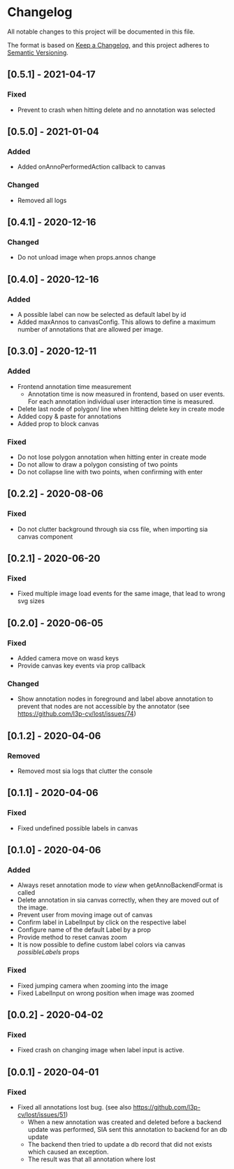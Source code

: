 # Changelog
All notable changes to this project will be documented in this file.

The format is based on [Keep a Changelog](https://keepachangelog.com/en/1.0.0/),
and this project adheres to [Semantic Versioning](https://semver.org/spec/v2.0.0.html).

## [0.5.1] - 2021-04-17
### Fixed
- Prevent to crash when hitting delete and no annotation was selected

## [0.5.0] - 2021-01-04
### Added
- Added onAnnoPerformedAction callback to canvas
### Changed
- Removed all logs

## [0.4.1] - 2020-12-16
### Changed
- Do not unload image when props.annos change 

## [0.4.0] - 2020-12-16
### Added
- A possible label can now be selected as default label by id
- Added maxAnnos to canvasConfig. This allows to define a maximum number of annotations that are allowed per image.

## [0.3.0] - 2020-12-11
### Added
- Frontend annotation time measurement 
  * Annotation time is now measured in frontend, based on user events. For each annotation individual user interaction time is measured. 
- Delete last node of polygon/ line when hitting delete key in create mode
- Added copy & paste for annotations
- Added prop to block canvas
### Fixed
- Do not lose polygon annotation when hitting enter in create mode
- Do not allow to draw a polygon consisting of two points
- Do not collapse line with two points, when confirming with enter

## [0.2.2] - 2020-08-06
### Fixed
- Do not clutter background through sia css file, when importing sia canvas component
  
## [0.2.1] - 2020-06-20
### Fixed
- Fixed multiple image load events for the same image, that lead to wrong svg sizes

## [0.2.0] - 2020-06-05
### Fixed 
- Added camera move on wasd keys
- Provide canvas key events via prop callback
### Changed
- Show annotation nodes in foreground and label above annotation to prevent that nodes are not accessible by the annotator (see https://github.com/l3p-cv/lost/issues/74)

## [0.1.2] - 2020-04-06
### Removed
- Removed most sia logs that clutter the console
  
## [0.1.1] - 2020-04-06
### Fixed
- Fixed undefined possible labels in canvas
   
## [0.1.0] - 2020-04-06
### Added
- Always reset annotation mode to *view* when getAnnoBackendFormat is called
- Delete annotation in sia canvas correctly, when they are moved out of the image.
- Prevent user from moving image out of canvas
- Confirm label in LabelInput by click on the respective label
- Configure name of the default Label by a prop 
- Provide method to reset canvas zoom
- It is now possible to define custom label colors via canvas *possibleLabels* props 

### Fixed
- Fixed jumping camera when zooming into the image
- Fixed LabelInput on wrong position when image was zoomed

## [0.0.2] - 2020-04-02
### Fixed
- Fixed crash on changing image when label input is active.

## [0.0.1] - 2020-04-01
### Fixed 
- Fixed all annotations lost bug. (see also https://github.com/l3p-cv/lost/issues/51)
  * When a new annotation was created and deleted before a backend update was performed, SIA sent this annotation to backend for an db update
  * The backend then tried to update a db record that did not exists which caused an exception.
  * The result was that all annotation where lost 